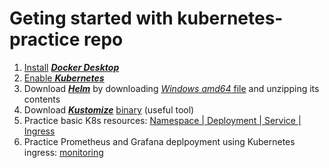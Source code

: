 # Geting started with kubernetes-practice repo

1. [Install](https://docs.docker.com/desktop/setup/install/windows-install/) [**_Docker Desktop_**](https://www.docker.com/products/docker-desktop/)
2. [Enable **_Kubernetes_**](https://docs.docker.com/desktop/features/kubernetes/)
3. Download [**_Helm_**](https://helm.sh/) by downloading [_Windows amd64_ file](https://github.com/helm/helm/releases/latest/) and unzipping its contents
4. Download [**_Kustomize_**](https://kustomize.io/) [binary](https://github.com/kubernetes-sigs/kustomize/releases/latest/) (useful tool)
5. Practice basic K8s resources: [Namespace | Deployment | Service | Ingress](https://github.com/me-coder/kubernetes-practice/tree/main/ingress)
6. Practice Prometheus and Grafana deplpoyment using Kubernetes ingress: [monitoring](https://github.com/me-coder/kubernetes-practice/tree/main/monitoring)